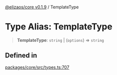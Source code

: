 [@elizaos/core v0.1.9](../index.md) / TemplateType

# Type Alias: TemplateType

> **TemplateType**: `string` \| (`options`) => `string`

## Defined in

[packages/core/src/types.ts:707](https://github.com/Sifchain/sa-eliza/blob/main/packages/core/src/types.ts#L707)
